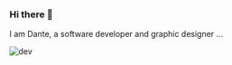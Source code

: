 ### Hi there 👋  

I am Dante, a software developer and graphic designer ...

![dev](https://user-images.githubusercontent.com/85023604/157433094-eb0799cc-41dd-4cfe-bb9a-49335956e5c7.gif)


<!-- 
- 🔭 I’m currently working on Decagon projects ...
- 🌱 I’m currently learning NodeJs, React and 
- 👯 I’m looking to collaborate on ...
- 🤔 I’m looking for help with ...
- 💬 Ask me about ...
- 📫 How to reach me: ...
- 😄 Pronouns: ...
- ⚡ Fun fact: ... -->

